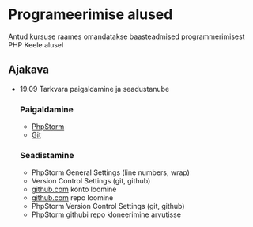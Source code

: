 # Programeerimise alused
Antud kursuse raames omandatakse baasteadmised programmerimisest PHP Keele alusel
## Ajakava
* 19.09 Tarkvara paigaldamine ja seadustanube
    ### Paigaldamine
    * [PhpStorm](https://www.jetbrains.com/phpstorm/download/download-thanks.html)
    * [Git](https://git-scm.com/downloads)
    ### Seadistamine
    * PhpStorm General Settings (line numbers, wrap)
    * Version Control Settings (git, github)
    * [github.com](https://github.com/) konto loomine
    * [github.com](https://github.com/) repo loomine
    * PhpStorm Version Control Settings (git, github)
    * PhpStorm githubi repo kloneerimine arvutisse